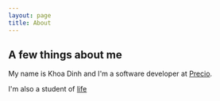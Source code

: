 ```yaml
---
layout: page
title: About
---
```


## A few things about me

My name is Khoa Dinh and I'm a software developer at [Precio](http://www.precio.se).

I'm also a student of [life](http://en.wikipedia.org/wiki/Philosophy_of_life) 